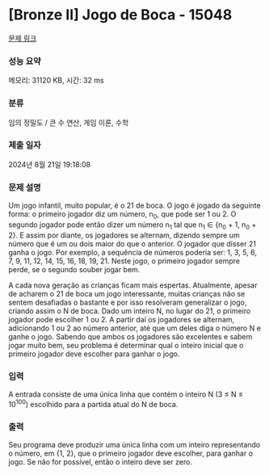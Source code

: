 # [Bronze II] Jogo de Boca - 15048 

[문제 링크](https://www.acmicpc.net/problem/15048) 

### 성능 요약

메모리: 31120 KB, 시간: 32 ms

### 분류

임의 정밀도 / 큰 수 연산, 게임 이론, 수학

### 제출 일자

2024년 8월 21일 19:18:08

### 문제 설명

<p>Um jogo infantil, muito popular, é o 21 de boca. O jogo é jogado da seguinte forma: o primeiro jogador diz um número, n<sub>0</sub>, que pode ser 1 ou 2. O segundo jogador pode então dizer um número n<sub>1</sub> tal que n<sub>1</sub> ∈ {n<sub>0</sub> + 1, n<sub>0</sub> + 2}. E assim por diante, os jogadores se alternam, dizendo sempre um número que é um ou dois maior do que o anterior. O jogador que disser 21 ganha o jogo. Por exemplo, a sequência de números poderia ser: 1, 3, 5, 6, 7, 9, 11, 12, 14, 15, 16, 18, 19, 21. Neste jogo, o primeiro jogador sempre perde, se o segundo souber jogar bem.</p>

<p>A cada nova geração as crianças ficam mais espertas. Atualmente, apesar de acharem o 21 de boca um jogo interessante, muitas crianças não se sentem desafiadas o bastante e por isso resolveram generalizar o jogo, criando assim o N de boca. Dado um inteiro N, no lugar do 21, o primeiro jogador pode escolher 1 ou 2. A partir daí os jogadores se alternam, adicionando 1 ou 2 ao número anterior, até que um deles diga o número N e ganhe o jogo. Sabendo que ambos os jogadores são excelentes e sabem jogar muito bem, seu problema é determinar qual o inteiro inicial que o primeiro jogador deve escolher para ganhar o jogo.</p>

### 입력 

 <p>A entrada consiste de uma única linha que contém o inteiro N (3 ≤ N ≤ 10<sup>100</sup>) escolhido para a partida atual do N de boca.</p>

### 출력 

 <p>Seu programa deve produzir uma única linha com um inteiro representando o número, em {1, 2}, que o primeiro jogador deve escolher, para ganhar o jogo. Se não for possível, então o inteiro deve ser zero.</p>

